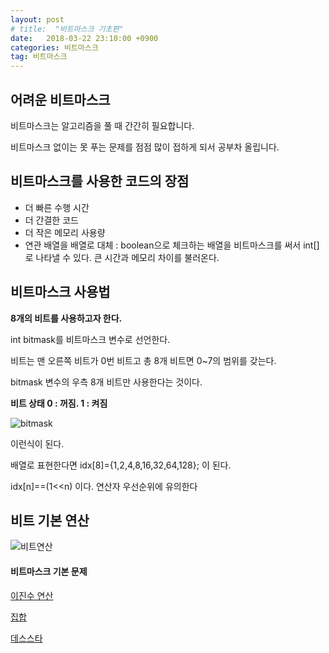 ```yaml
---
layout: post
# title:  "비트마스크 기초편"
date:   2018-03-22 23:10:00 +0900
categories: 비트마스크
tag: 비트마스크
---
```


## 어려운 비트마스크

비트마스크는 알고리즘을 풀 때 간간히 필요합니다.

비트마스크 없이는 못 푸는 문제를 점점 많이 접하게 되서 공부차 올립니다.

## 비트마스크를 사용한 코드의 장점

- 더 빠른 수행 시간
- 더 간결한 코드
- 더 작은 메모리 사용량
- 연관 배열을 배열로 대체 : boolean으로 체크하는 배열을 비트마스크를 써서 int[]로 나타낼 수 있다. 큰 시간과 메모리 차이를 불러온다.

## 비트마스크 사용법

**8개의 비트를 사용하고자 한다.**

int bitmask를 비트마스크 변수로 선언한다.

비트는 맨 오른쪽 비트가 0번 비트고 총 8개 비트면 0~7의 범위를 갖는다.

bitmask 변수의 우측 8개 비트만 사용한다는 것이다.

**비트 상태 0 : 꺼짐. 1 : 켜짐**

![bitmask](https://quarl894.github.io/assets/posts/20180322/bitmask.png)

이런식이 된다.

배열로 표현한다면 idx[8]={1,2,4,8,16,32,64,128}; 이 된다.

idx[n]==(1<<n) 이다. 연산자 우선순위에 유의한다

## 비트 기본 연산

![비트연산](https://quarl894.github.io/assets/posts/20180322/bitmask_1.png)

#### 비트마스크 기본 문제

[이진수 연산](https://www.acmicpc.net/problem/12813)

[집합](https://www.acmicpc.net/problem/11723)

[데스스타](https://www.acmicpc.net/problem/11811)

[jekyll-gh]:   https://github.com/quarl894